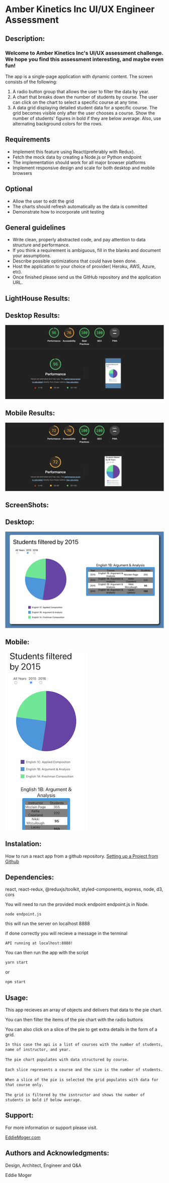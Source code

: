 # Amber Kinetics Inc UI/UX Engineer Assessment

## Description:

### Welcome to Amber Kinetics Inc's UI/UX assessment challenge. We hope you find this assessment interesting, and maybe even fun!

The app is a single-page application with dynamic content. The screen consists of the following:
1. A radio button group that allows the user to filter the data by year.
2. A chart that breaks down the number of students by course. The user can click on the
chart to select a specific course at any time.
3. A data grid displaying detailed student data for a specific course. The grid becomes
visible only after the user chooses a course. Show the number of students' figures in bold if they are below average. Also, use alternating background colors for the rows.

## Requirements
- Implement this feature using React(preferably with Redux).
- Fetch the mock data by creating a Node.js or Python endpoint
- The implementation should work for all major browser platforms
- Implement responsive design and scale for both desktop and mobile browsers

## Optional
- Allow the user to edit the grid
- The charts should refresh automatically as the data is committed
- Demonstrate how to incorporate unit testing

## General guidelines
- Write clean, properly abstracted code, and pay attention to data structure and performance.
- If you think a requirement is ambiguous, fill in the blanks and document your assumptions.
- Describe possible optimizations that could have been done.
- Host the application to your choice of provider( Heroku, AWS, Azure, etc).
- Once finished please send us the GitHub repository and the application URL.


## LightHouse Results:

## Desktop Results:
![UI:UX Lighthouse Desktop Results](/public/UI:UX_Lighthouse_Desktop_Results.png)

## Mobile Results:
![UI:UX Lighthouse Mobile Results](/public/UI:UX_Lighthouse_Mobile_Results.png)

## ScreenShots:

## Desktop:
![UI:UX Screenshot Desktop](/public/UI%3AUX_screenshot.png)

## Mobile:
![UI:UX Screenshot Mobile](/public/UI%3AUX_screenshot_mobile_280px.png)


## Instalation:


How to run a react app from a github repository.
[Setting up a Project from Github](https://www.pluralsight.com/guides/setting-up-a-react-project-from-github)

## Dependencies:
react,
react-redux,
@reduxjs/toolkit,
styled-components,
express,
node,
d3,
cors

You will need to run the provided mock endpoint endpoint.js in Node.


	node endpoint.js


this will run the server on localhost 8888

if done correctly you will recieve a message in the terminal

	API running at localhost:8888!

You can then run the app with the script

```javascript
yarn start
```

or

```javascript
npm start
```


## Usage:

This app recieves an array of objects and delivers that data to the pie chart.

You can then filter the items of the pie chart with the radio buttons

You can also click on a slice of the pie to get extra details in the form of a grid.


	In this case the api is a list of courses with the number of students, name of instructor, and year.

	The pie chart populates with data structured by course.
	
	Each slice represents a course and the size is the number of students.

	When a slice of the pie is selected the grid populates with data for that course only.

	The grid is filtered by the isntructor and shows the number of students in bold if below average.


## Support:

For more information or support please visit.

[EddieMoger.com](https://eddiemoger.com)


## Authors and Acknowledgments:

 Design, Architect, Engineer and Q&A

  Eddie Moger
